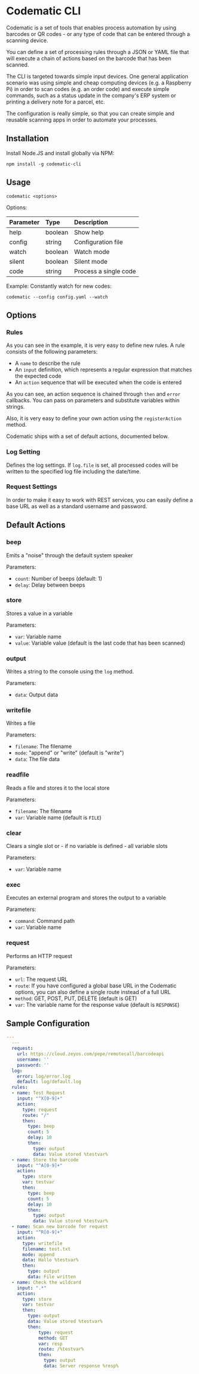 Codematic CLI
=============

Codematic is a set of tools that enables process automation by using barcodes or
QR codes - or any type of code that can be entered through a scanning device.

You can define a set of processing rules through a JSON or YAML file that will
execute a chain of actions based on the barcode that has been scanned.

The CLI is targeted towards simple input devices. One general application
scenario was using simple and cheap computing devices (e.g. a Raspberry Pi)
in order to scan codes (e.g. an order code) and execute simple commands,
such as a status update in the company's ERP system or printing a
delivery note for a parcel, etc.

The configuration is really simple, so that you can create simple and reusable
scanning apps in order to automate your processes.


Installation
------------

Install Node.JS and install globally via NPM:

```
npm install -g codematic-cli
```


Usage
-----

```
codematic <options>
```

Options:

| Parameter | Type    | Description           |
|:----------|:--------|:----------------------|
| help      | boolean | Show help             |
| config    | string  | Configuration file    |
| watch     | boolean | Watch mode            |
| silent    | boolean | Silent mode           |
| code      | string  | Process a single code |


Example: Constantly watch for new codes:

```
codematic --config config.yaml --watch
```


Options
-------

### Rules

As you can see in the example, it is very easy to define new rules. A rule consists of
the following parameters:

* A `name` to describe the rule
* An `input` definition, which represents a regular expression that matches the expected code
* An `action` sequence that will be executed when the code is entered

As you can see, an action sequence is chained through `then` and `error` callbacks.
You can pass on parameters and substitute variables within strings.

Also, it is very easy to define your own action using the `registerAction` method.

Codematic ships with a set of default actions, documented below.


### Log Setting

Defines the log settings. If `log.file` is set, all processed codes will be written
to the specified log file including the date/time.


### Request Settings

In order to make it easy to work with REST services, you can easily define a base URL
as well as a standard username and password.


Default Actions
---------------

### beep

Emits a "noise" through the default system speaker

Parameters:

* `count`: Number of beeps (default: 1)
* `delay`: Delay between beeps


### store

Stores a value in a variable

Parameters:

* `var`: Variable name
* `value`: Variable value (default is the last code that has been scanned)


### output

Writes a string to the console using the `log` method.

Parameters:

* `data`: Output data

### writefile

Writes a file

Parameters:

* `filename`: The filename
* `mode`: "append" or "write" (default is "write")
* `data`: The file data


### readfile

Reads a file and stores it to the local store

Parameters:

* `filename`: The filename
* `var`: Variable name (default is `FILE`)


### clear

Clears a single slot or - if no variable is defined - all variable slots

Parameters:

* `var`: Variable name


### exec

Executes an external program and stores the output to a variable

Parameters:

* `command`: Command path
* `var`: Variable name


### request

Performs an HTTP request

Parameters:

* `url`: The request URL
* `route`: If you have configured a global base URL in the Codematic options, you can also define a single route instead of a full URL
* `method`: GET, POST, PUT, DELETE (default is GET)
* `var`: The variable name for the response value (default is `RESPONSE`)


Sample Configuration
--------------------

```yaml
---
  ---
  request:
    url: https://cloud.zeyos.com/pepe/remotecall/barcodeapi
    username: ''
    password: ''
  log:
    error: log/error.log
    default: log/default.log
  rules:
  - name: Test Request
    input: "^X[0-9]+"
    action:
      type: request
      route: "/"
      then:
        type: beep
        count: 5
        delay: 10
        then:
          type: output
          data: Value stored %testvar%
  - name: Store the barcode
    input: "^A[0-9]+"
    action:
      type: store
      var: testvar
      then:
        type: beep
        count: 5
        delay: 10
        then:
          type: output
          data: Value stored %testvar%
  - name: Scan new barcode for request
    input: "^R[0-9]+"
    action:
      type: writefile
      filename: test.txt
      mode: append
      data: Hallo %testvar%
      then:
        type: output
        data: File written
  - name: Check the wildcard
    input: ".*"
    action:
      type: store
      var: testvar
      then:
        type: output
        data: Value stored %testvar%
        then:
            type: request
            method: GET
            var: resp
            route: /%testvar%
            then:
              type: output
              data: Server response %resp%
```
